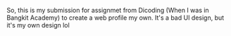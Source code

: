 So, this is my submission for assignmet from Dicoding (When I was in Bangkit Academy) to create a web profile my own. It's a bad UI design, but it's my own design lol
